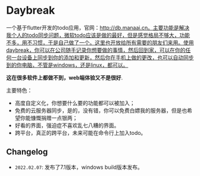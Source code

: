 # Daybreak

一个基于flutter开发的todo应用，官网：http://db.manaai.cn。主要功能是解决我个人的todo同步问题，微软todo应该是做的最好，但是感觉格局不够大，功能不多，用不习惯，于是自己做了一个。这里也开放给所有需要的朋友们来用。使用daybreak，你可以在公司随手记录你想要做的事情，然后回到家，可以在你的任何一台设备上同步到你的添加和更新，然后你在手机上做的更改，也可以自动同步到的你电脑，不管是windows，还是linux，都可以。

**这在很多软件上都做不到，web端体验又不是很好**.

主要特色：

- 高度自定义化，你想要什么要的功能都可以被加入；
- 免费的云服务器同步，是的，没有错，你可以免费白嫖我的服务器，但是也希望你能慷慨捐赠一点银两；
- 好看的界面，强迫症不喜欢乱七八糟的界面。
- 跨平台，真正的跨平台，未来可能在命令行上加入todo。


## Changelog

- `2022.02.07`: 发布了7.1版本，windows build版本发布。